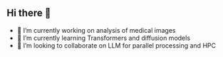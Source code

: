 ## Hi there 👋
- 🔭 I’m currently working on analysis of medical images
- 🌱 I’m currently learning Transformers and diffusion models 
- 👯 I’m looking to collaborate on LLM for parallel processing and HPC 


<!--
**sofia4009/sofia4009** is a ✨ _special_ ✨ repository because its `README.md` (this file) appears on your GitHub profile.

Here are some ideas to get you started:

- 🔭 I’m currently working on ...
- 🌱 I’m currently learning ...
- 👯 I’m looking to collaborate on ...
- 🤔 I’m looking for help with ...
- 💬 Ask me about ...
- 📫 How to reach me: ...
- 😄 Pronouns: ...
- ⚡ Fun fact: ...
-->
